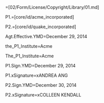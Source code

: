 =[02/Form/License/Copyright/Library/01.md]

P1.=[core/id/acme_incorporated]

P2.=[core/id/quake_incorporated]

Agt.Effective.YMD=December 29, 2014

the_P1_Institute=Acme

The_P1_Institute=Acme

P1.Sign.YMD=December 29, 2014

P1.xSignature=xANDREA ANG
  
P2.Sign.YMD=December 30, 2014

P2.xSignature=xCOLLEEN KENDALL